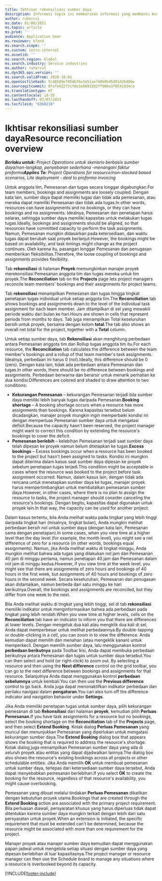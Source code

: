 ```yaml
---
title: Ikhtisar rekonsiliasi sumber daya
description: Informasi topik ini memberikan informasi yang membantu Anda memastikan bahwa pemesanan dan penetapan sumber daya untuk proyek selaras.
author: ruhercul
ms.date: 01/08/2021
ms.topic: article
ms.prod: ''
audience: Application User
ms.reviewer: kfend
ms.search.scope: ''
ms.custom: intro-internal
ms.assetid: ''
ms.search.region: Global
ms.search.industry: Service industries
ms.author: ruhercul
ms.dyn365.ops.version: ''
ms.search.validFrom: 2020-10-01
ms.openlocfilehash: 5c48589e745dbf6e3a51ae749b9b45491d26406e
ms.sourcegitcommit: 0fafe022731f0e1e8693382ff906e3f8541d34ca
ms.translationtype: HT
ms.contentlocale: id-ID
ms.lasthandoff: 07/07/2021
ms.locfileid: "6368210"
---
```

# <a name="resource-reconciliation-overview"></a><span data-ttu-id="af922-103">Ikhtisar rekonsiliasi sumber daya</span><span class="sxs-lookup"><span data-stu-id="af922-103">Resource reconciliation overview</span></span>

<span data-ttu-id="af922-104">_**Berlaku untuk:** Project Operations untuk skenario berbasis sumber daya/non-lengkap, penyebaran sederhana -menangani faktur proforma_</span><span class="sxs-lookup"><span data-stu-id="af922-104">_**Applies To:** Project Operations for resource/non-stocked based scenarios, Lite deployment - deal to proforma invoicing_</span></span>

<span data-ttu-id="af922-105">Untuk anggota tim, Pemesanan dan tugas secara longgar digabungkan.</span><span class="sxs-lookup"><span data-stu-id="af922-105">For team members, bookings and assignments are loosely coupled.</span></span> <span data-ttu-id="af922-106">Dengan kata lain, sumber daya dapat memiliki tugas dan tidak ada pemesanan, atau mereka dapat memiliki Pemesanan dan tidak ada tugas.</span><span class="sxs-lookup"><span data-stu-id="af922-106">In other words, resources can have assignments and no bookings, or they can have bookings and no assignments.</span></span> <span data-ttu-id="af922-107">Idealnya, Pemesanan dan penetapan harus selaras, sehingga sumber daya memiliki kapasitas untuk melakukan tugas tugas.</span><span class="sxs-lookup"><span data-stu-id="af922-107">Ideally, bookings and assignments should be aligned, so that resources have committed capacity to perform the task assignments.</span></span> <span data-ttu-id="af922-108">Namun, Pemesanan mungkin didasarkan pada ketersediaan, dan waktu tugas dapat berubah saat proyek berlanjut.</span><span class="sxs-lookup"><span data-stu-id="af922-108">However, the bookings might be based on availability, and task timings might change as the project continues.</span></span> <span data-ttu-id="af922-109">Oleh karena itu, pasangan longgar Pemesanan dan penugasan memberikan fleksibilitas.</span><span class="sxs-lookup"><span data-stu-id="af922-109">Therefore, the loose coupling of bookings and assignments provides flexibility.</span></span>

<span data-ttu-id="af922-110">Tab **rekonsiliasi** di halaman **Proyek** memungkinkan manajer proyek merekonsiliasi Pemesanan anggota tim dan tugas mereka untuk tim proyek.</span><span class="sxs-lookup"><span data-stu-id="af922-110">The **Reconciliation** tab on the **Projects** page lets project managers reconcile team members' bookings and their assignments for project teams.</span></span>

<span data-ttu-id="af922-111">Tab **rekonsiliasi** menampilkan Pemesanan dan tugas hingga tingkat penetapan tugas individual untuk setiap anggota tim.</span><span class="sxs-lookup"><span data-stu-id="af922-111">The **Reconciliation** tab shows bookings and assignments down to the level of the individual task assignment for each team member.</span></span> <span data-ttu-id="af922-112">Jam ditampilkan di sel yang mewakili periode waktu dari bulan ke hari.</span><span class="sxs-lookup"><span data-stu-id="af922-112">Hours are shown in cells that represent periods from months to days.</span></span> <span data-ttu-id="af922-113">Tab juga menampilkan Total keseluruhan bersih untuk proyek, bersama dengan kolom **total**.</span><span class="sxs-lookup"><span data-stu-id="af922-113">The tab also shows an overall net total for the project, together with a **Total** column.</span></span>

<span data-ttu-id="af922-114">Untuk setiap sumber daya, tab **Rekonsiliasi** akan menghitung perbedaan antara Pemesanan anggota tim dan Rollup tugas anggota tim itu.</span><span class="sxs-lookup"><span data-stu-id="af922-114">For each resource, the **Reconciliation** tab calculates the difference between the team member's bookings and a rollup of that team member's task assignments.</span></span> <span data-ttu-id="af922-115">Idealnya, perbedaan ini harus 0 (nol).</span><span class="sxs-lookup"><span data-stu-id="af922-115">Ideally, this difference should be 0 (zero).</span></span> <span data-ttu-id="af922-116">Dengan kata lain, tidak ada perbedaan antara Pemesanan dan tugas.</span><span class="sxs-lookup"><span data-stu-id="af922-116">In other words, there should be no difference between bookings and assignments.</span></span> <span data-ttu-id="af922-117">Perbedaan berwarna dan berarsir untuk menarik perhatian ke dua kondisi:</span><span class="sxs-lookup"><span data-stu-id="af922-117">Differences are colored and shaded to draw attention to two conditions:</span></span>

- <span data-ttu-id="af922-118">**Kekurangan Pemesanan** – kekurangan Pemesanan terjadi bila sumber daya memiliki lebih banyak tugas daripada Pemesanan.</span><span class="sxs-lookup"><span data-stu-id="af922-118">**Booking shortage** – A booking shortage occurs when a resource has more assignments than bookings.</span></span> <span data-ttu-id="af922-119">Karena kapasitas tersebut belum dicadangkan, manajer proyek mungkin ingin memperbaiki kondisi ini dengan memperluas Pemesanan sumber daya untuk mengatasi defisit.</span><span class="sxs-lookup"><span data-stu-id="af922-119">Because the capacity hasn't been reserved, the project manager might want to correct this condition by extending the resource's bookings to cover the deficit.</span></span>
- <span data-ttu-id="af922-120">**Pemesanan berlebih** – kelebihan Pemesanan terjadi saat sumber daya telah dipesan ke proyek namun belum ditetapkan ke tugas.</span><span class="sxs-lookup"><span data-stu-id="af922-120">**Excess bookings** – Excess bookings occur when a resource has been booked to the project but hasn't been assigned to tasks.</span></span> <span data-ttu-id="af922-121">Kondisi ini mungkin dapat diterima dalam kasus saat sumber daya dipesan ke proyek sebelum penetapan tugas terjadi.</span><span class="sxs-lookup"><span data-stu-id="af922-121">This condition might be acceptable in cases where the resource was booked to the project before task assignment occurred.</span></span> <span data-ttu-id="af922-122">Namun, dalam kasus lain, dengan tidak ada rencana untuk menetapkan sumber daya ke tugas, manajer proyek harus mempertimbangkan untuk membatalkan pemesanan sumber daya.</span><span class="sxs-lookup"><span data-stu-id="af922-122">However, in other cases, where there is no plan to assign the resource to tasks, the project manager should consider canceling the resource's bookings.</span></span> <span data-ttu-id="af922-123">Dengan begitu, kapasitas dapat digunakan untuk proyek lain.</span><span class="sxs-lookup"><span data-stu-id="af922-123">In that way, the capacity can be used for another project.</span></span>

<span data-ttu-id="af922-124">Dalam kasus tertentu, bila Anda melihat waktu pada tingkat yang lebih tinggi daripada tingkat hari (misalnya, tingkat bulan), Anda mungkin melihat perbedaan bersih nol untuk sumber daya (dengan kata lain, Pemesanan sama dengan penetapan).</span><span class="sxs-lookup"><span data-stu-id="af922-124">In some cases, when you view time at a higher level than the day level (for example, the month level), you might see a net difference of zero for a resource (in other words, bookings equal assignments).</span></span> <span data-ttu-id="af922-125">Namun, jika Anda melihat waktu di tingkat minggu, Anda mungkin melihat bahwa ada tugas yang dilakukan nol jam dan Pemesanan 40 jam di minggu pertama, namun penetapan 40 jam dan Pemesanan dalam nol jam di minggu kedua.</span><span class="sxs-lookup"><span data-stu-id="af922-125">However, if you view time at the week level, you might see that there are assignments of zero hours and bookings of 40 hours in the first week, but assignments of 40 hours and bookings of zero hours in the second week.</span></span> <span data-ttu-id="af922-126">Secara keseluruhan, Pemesanan dan penugasan akan didamaikan, namun berbeda dari satu minggu ke hari berikutnya.</span><span class="sxs-lookup"><span data-stu-id="af922-126">Overall, the bookings and assignments are reconciled, but they differ from one week to the next.</span></span>

<span data-ttu-id="af922-127">Bila Anda melihat waktu di tingkat yang lebih tinggi, sel di tab **rekonsiliasi** memiliki indikator untuk menginformasikan bahwa ada perbedaan pada tingkat yang lebih rendah.</span><span class="sxs-lookup"><span data-stu-id="af922-127">When you view time at higher levels, cells on the **Reconciliation** tab have an indicator to inform you that there are differences at lower levels.</span></span> <span data-ttu-id="af922-128">Dengan mengetuk dua kali atau mengklik dua kali di sel, Anda dapat memperbesar untuk melihat perbedaannya.</span><span class="sxs-lookup"><span data-stu-id="af922-128">By double-tapping or double-clicking in a cell, you can zoom in to view the difference.</span></span> <span data-ttu-id="af922-129">Anda kemudian dapat memilih dan menahan (atau mengeklik kanan) untuk memperkecil. Dengan memilih sumber daya, lalu menggunakan kontrol **perbedaan berikutnya** pada Toolbar kisi, Anda dapat membuka perbedaan berikutnya antara Pemesanan dan tugas untuk sumber daya tersebut.</span><span class="sxs-lookup"><span data-stu-id="af922-129">You can then select and hold (or right-click) to zoom out. By selecting a resource and then using the **Next difference** control on the grid toolbar, you can go to the next difference between bookings and assignments for that resource.</span></span> <span data-ttu-id="af922-130">Selanjutnya Anda dapat menggunakan kontrol **perbedaan sebelumnya** untuk kembali.</span><span class="sxs-lookup"><span data-stu-id="af922-130">You can then use the **Previous difference** control to go back.</span></span> <span data-ttu-id="af922-131">Anda juga dapat menonaktifkan indikator perbedaan dan perilaku navigasi dalam **pengaturan**.</span><span class="sxs-lookup"><span data-stu-id="af922-131">You can also turn off the difference indicator and navigation behavior under **Settings**.</span></span>

<span data-ttu-id="af922-132">Jika Anda memiliki penetapan tugas untuk sumber daya, pilih kekurangan pemesanan di tab **Rekonsiliasi** dari halaman **proyek**, kemudian pilih **Perluas Pemesanan**.</span><span class="sxs-lookup"><span data-stu-id="af922-132">If you have task assignments for a resource but no bookings, select the booking shortage on the **Reconciliation** tab of the **Projects** page, and then select **Extend Booking**.</span></span> <span data-ttu-id="af922-133">Kotak dialog **Perluas Pemesanan** yang muncul dan menunjukkan Pemesanan yang diperlukan untuk mengatasi kekurangan sumber daya.</span><span class="sxs-lookup"><span data-stu-id="af922-133">The **Extend Booking** dialog box that appears shows the booking that is required to address the resource's shortage.</span></span> <span data-ttu-id="af922-134">Kotak dialog juga menampilkan Pemesanan sumber daya yang ada di seluruh proyek atau entitas yang dapat dijadwalkan lainnya.</span><span class="sxs-lookup"><span data-stu-id="af922-134">The dialog box also shows the resource's existing bookings across all projects or other schedulable entities.</span></span> <span data-ttu-id="af922-135">Jika Anda memilih **OK** untuk membuat pemesanan untuk sumber daya, terlepas dari ketersediaan sumber daya tersebut, Anda dapat menyebabkan pemesanan berlebihan.</span><span class="sxs-lookup"><span data-stu-id="af922-135">If you select **OK** to create the booking for the resource, regardless of that resource's availability, you might cause overbooking.</span></span>

<span data-ttu-id="af922-136">Pemesanan yang dibuat melalui tindakan **Perluas Pemesanan** dikaitkan dengan kebutuhan proyek utama.</span><span class="sxs-lookup"><span data-stu-id="af922-136">Bookings that are created through the **Extend Booking** action are associated with the primary project requirement.</span></span> <span data-ttu-id="af922-137">Bila perluasan diawali, persyaratan khusus yang harus diperluas tidak dapat ditentukan karena sumber daya mungkin terkait dengan lebih dari satu persyaratan untuk proyek.</span><span class="sxs-lookup"><span data-stu-id="af922-137">When an extension is initiated, the specific requirement that must be extended can't be determined, because the resource might be associated with more than one requirement for the project.</span></span>

<span data-ttu-id="af922-138">Manajer proyek atau manajer sumber daya kemudian dapat menggunakan papan jadwal untuk mengelola setiap situasi dengan sumber daya yang dipesan berlebihan di luar kapasitasnya.</span><span class="sxs-lookup"><span data-stu-id="af922-138">The project manager or resource manager can then use the Schedule board to manage any situations where a resource is overbooked beyond its capacity.</span></span>


[!INCLUDE[footer-include](../includes/footer-banner.md)]
